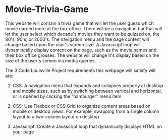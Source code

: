 # Movie-Trivia-Game

This website will contain a trivia game that will let the user guess which movie earned more at the box office.  There will be a navigation bar that will let the user select which decade's movies they want to be quizzed on, the 80's, 90's, or 2000's.  The navigation menu and the page content will change based upon the user's screen size.  A Javascript loop will dynamincally display content on the page, such as the movie names and their box office grosses.  The website will change it's display based on the size of the user's screen via media queries.  

The 3 Code Louisville Project requirements this webpage will satisfy will are:

1. CSS:  A navigation menu that expands and collapses properly at desktop and mobile sizes, such as by switching between vertical and horizontal, or is opened by clicking the “hamburger” menu item

2. CSS:  Use Flexbox or CSS Grid to organize content areas based on mobile or desktop views. For example, swapping from a single column layout to a two-column layout on desktop

3. Javascript:  Create a Javascript loop that dynamically displays HTML on your page 

